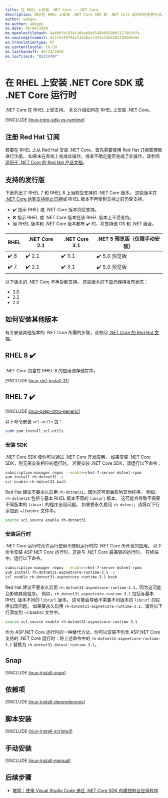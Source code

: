 ```yaml
---
title: 在 RHEL 上安装 .NET Core - .NET Core
description: 演示在 RHEL 上安装 .NET Core SDK 和 .NET Core 运行时的各种方法。
author: adegeo
ms.author: adegeo
ms.date: 06/04/2020
ms.openlocfilehash: 4a406fe1834c16bab9a5548b69206b51270b33fa
ms.sourcegitcommit: dc2feef0794cf41dbac1451a13b8183258566c0e
ms.translationtype: HT
ms.contentlocale: zh-CN
ms.lasthandoff: 06/24/2020
ms.locfileid: "85324707"
---
```

# <a name="install-net-core-sdk-or-net-core-runtime-on-rhel"></a>在 RHEL 上安装 .NET Core SDK 或 .NET Core 运行时

.NET Core 在 RHEL 上受支持。 本文介绍如何在 RHEL 上安装 .NET Core。

[!INCLUDE [linux-intro-sdk-vs-runtime](includes/linux-intro-sdk-vs-runtime.md)]

## <a name="register-your-red-hat-subscription"></a>注册 Red Hat 订阅

若要在 RHEL 上从 Red Hat 安装 .NET Core，首先需要使用 Red Hat 订阅管理器进行注册。 如果未在系统上完成此操作，或者不确定是否完成了此操作，请参阅[适用于 .NET Core 的 Red Hat 产品文档](https://access.redhat.com/documentation/net_core/)。

## <a name="supported-distributions"></a>支持的发行版

下表列出了 RHEL 7 和 RHEL 8 上当前受支持的 .NET Core 版本。 这些版本在 [.NET Core 达到支持终止日期](https://dotnet.microsoft.com/platform/support/policy/dotnet-core)或 RHEL 版本不再受到支持之前仍受支持。

- ✔️ 指示 RHEL 或 .NET Core 版本仍受支持。
- ❌ 指示 RHEL 或 .NET Core 版本在该 RHEL 版本上不受支持。
- 当 RHEL 版本和 .NET Core 版本都有 ✔️ 时，将支持该 OS 和 .NET 组合。

| RHEL                   | .NET Core 2.1 | .NET Core 3.1 | .NET 5 预览版（仅限手动安装） |
|--------------------------|---------------|---------------|----------------|
| ✔️ [8](#rhel-8-) | ✔️ 2.1        | ✔️ 3.1        | ✔️ 5.0 预览版 |
| ✔️ [7](#rhel-7-) | ✔️ 2.1        | ✔️ 3.1        | ✔️ 5.0 预览版 |

以下版本的 .NET Core 不再受到支持。 这些版本的下载仍保持发布状态：

- 3.0
- 2.2
- 2.0

## <a name="how-to-install-other-versions"></a>如何安装其他版本

有关安装其他版本的 .NET Core 所需的步骤，请参阅 [.NET Core 的 Red Hat 文档](https://access.redhat.com/documentation/net_core/)。

## <a name="rhel-8-"></a>RHEL 8 ✔️

.NET Core 包含在 RHEL 8 的应用流存储库中。

[!INCLUDE [linux-dnf-install-31](includes/linux-install-31-dnf.md)]

## <a name="rhel-7-"></a>RHEL 7 ✔️

[!INCLUDE [linux-prep-intro-generic](includes/linux-prep-intro-generic.md)]

以下命令安装 `scl-utils` 包：

```bash
sudo yum install scl-utils
```

### <a name="install-the-sdk"></a>安装 SDK

.NET Core SDK 使你可以通过 .NET Core 开发应用。 如果安装 .NET Core SDK，则无需安装相应的运行时。 若要安装 .NET Core SDK，请运行以下命令：

```bash
subscription-manager repos --enable=rhel-7-server-dotnet-rpms
yum install rh-dotnet31 -y
scl enable rh-dotnet31 bash
```

Red Hat 建议不要永久启用 `rh-dotnet31`，因为这可能会影响其他程序。 例如，`rh-dotnet31` 包括与基本 RHEL 版本不同的 `libcurl` 版本。 这可能会导致不需要不同版本的 `libcurl` 的程序出现问题。 如果要永久启用 `rh-dotnet`，请将以下行添加到 ~/.bashrc 文件中。

```bash
source scl_source enable rh-dotnet31
```

### <a name="install-the-runtime"></a>安装运行时

.NET Core 运行时允许运行使用不随附运行时的 .NET Core 所开发的应用。 以下命令安装 ASP.NET Core 运行时，这是与 .NET Core 最兼容的运行时。 在终端中，运行以下命令。

```bash
subscription-manager repos --enable=rhel-7-server-dotnet-rpms
yum install rh-dotnet31-aspnetcore-runtime-3.1 -y
scl enable rh-dotnet31-aspnetcore-runtime-3.1 bash
```

Red Hat 建议不要永久启用 `rh-dotnet31-aspnetcore-runtime-3.1`，因为这可能会影响其他程序。 例如，`rh-dotnet31-aspnetcore-runtime-3.1` 包括与基本 RHEL 版本不同的 `libcurl` 版本。 这可能会导致不需要不同版本的 `libcurl` 的程序出现问题。 如果要永久启用 `rh-dotnet31-aspnetcore-runtime-3.1`，请将以下行添加到 ~/.bashrc 文件中。

```bash
source scl_source enable rh-dotnet31-aspnetcore-runtime-3.1
```

作为 ASP.NET Core 运行时的一种替代方法，你可以安装不包含 ASP.NET Core 支持的 .NET Core 运行时：将上述命令中的 `rh-dotnet31-aspnetcore-runtime-3.1` 替换为 `rh-dotnet31-dotnet-runtime-3.1`。

## <a name="snap"></a>Snap

[!INCLUDE [linux-install-snap](includes/linux-install-snap.md)]

## <a name="dependencies"></a>依赖项

[!INCLUDE [linux-install-dependencies](includes/linux-install-dependencies.md)]

## <a name="scripted-install"></a>脚本安装

[!INCLUDE [linux-install-scripted](includes/linux-install-scripted.md)]

## <a name="manual-install"></a>手动安装

[!INCLUDE [linux-install-manual](includes/linux-install-manual.md)]

## <a name="next-steps"></a>后续步骤

- [教程：使用 Visual Studio Code 通过 .NET Core SDK 创建控制台应用程序](../tutorials/with-visual-studio-code.md)
